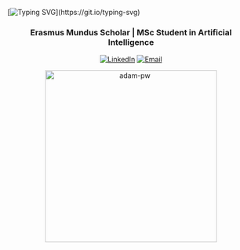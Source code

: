 [![Typing SVG](https://readme-typing-svg.demolab.com?font=Fira+Code&weight=600&size=32&pause=1000&color=F70000&random=false&width=435&lines=Hello!%F0%9F%91%8B;I'm+Andreas+Pattichis;Welcome+to++my+GitHub+Profile!)](https://git.io/typing-svg)
<h3 align="center">Erasmus Mundus Scholar | MSc Student in Artificial Intelligence</h3>

<p align="center">
  <a href="https://www.linkedin.com/in/andreas-pattichis/"><img src="https://img.shields.io/badge/-Andreas%20Pattichis-blue?style=flat-square&logo=Linkedin&logoColor=white&link=https://www.linkedin.com/in/andreas-pattichis/" alt="LinkedIn"></a>
  <a href="mailto:andreas.pattichis@outlook.com"><img src="https://img.shields.io/badge/-Email%20Me-D14836?style=flat-square&logo=Gmail&logoColor=white&link=mailto:andreas.pattichis@outlook.com" alt="Email"></a>
</p>

<p align="center">
  <img src="https://github.com/Adam-pw/Adam-pw/blob/main/animation_500_kxa883sd.gif" alt="adam-pw" width="350" />
</p>


